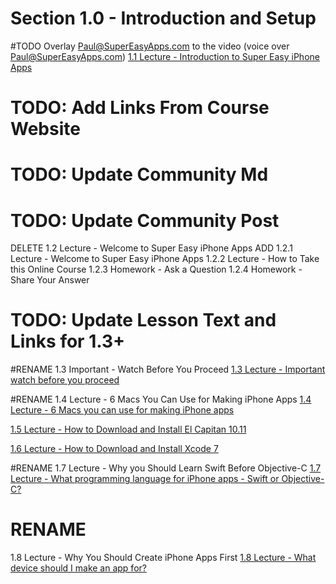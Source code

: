 # Section 1.0 - Introduction and Setup #

#TODO Overlay Paul@SuperEasyApps.com to the video (voice over Paul@SuperEasyApps.com)
[1.1 Lecture - Introduction to Super Easy iPhone Apps](http://courses.supereasyapps.com/courses/chapter-1-make-your-first-iphone-app/lectures/494911)

# TODO: Add Links From Course Website #
# TODO: Update Community Md #
# TODO: Update Community Post #
DELETE 
1.2 Lecture - Welcome to Super Easy iPhone Apps
ADD
1.2.1 Lecture - Welcome to Super Easy iPhone Apps
1.2.2 Lecture - How to Take this Online Course
1.2.3 Homework - Ask a Question
1.2.4 Homework - Share Your Answer

# TODO: Update Lesson Text and Links for 1.3+ #

#RENAME
1.3 Important - Watch Before You Proceed
[1.3 Lecture - Important watch before you proceed](http://courses.supereasyapps.com/courses/chapter-1-make-your-first-iphone-app/lectures/494912)

#RENAME
1.4 Lecture - 6 Macs You Can Use for Making iPhone Apps
[1.4 Lecture - 6 Macs you can use for making iPhone apps](http://courses.supereasyapps.com/courses/chapter-1-make-your-first-iphone-app/lectures/494914)

[1.5 Lecture - How to Download and Install El Capitan 10.11](http://courses.supereasyapps.com/courses/chapter-1-make-your-first-iphone-app/lectures/494916)

[1.6 Lecture - How to Download and Install Xcode 7](http://courses.supereasyapps.com/courses/chapter-1-make-your-first-iphone-app/lectures/494915)

#RENAME
1.7 Lecture - Why you Should Learn Swift Before Objective-C
[1.7 Lecture - What programming language for iPhone apps - Swift or Objective-C?](http://courses.supereasyapps.com/courses/chapter-1-make-your-first-iphone-app/lectures/494917)

# RENAME #
1.8 Lecture - Why You Should Create iPhone Apps First
[1.8 Lecture - What device should I make an app for?](http://courses.supereasyapps.com/courses/chapter-1-make-your-first-iphone-app/lectures/494920)
